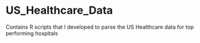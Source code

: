 # US_Healthcare_Data
Contains R scripts that I developed to parse the US Healthcare data for top performing hospitals 
